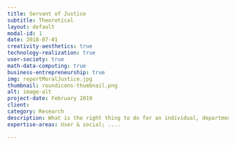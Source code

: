 ```yaml
---
title: Servant of Justice
subtitle: Theoretical
layout: default
modal-id: 1
date: 2018-07-01
creativity-aesthetics: true
technology-realization: true
user-society: true
math-data-computing: true
business-entrepreneurship: true
img: reportMoralJustice.jpg
thumbnail: roundicons-thumbnail.png
alt: image-alt
project-date: February 2019
client:
category: Research
description: What is the right thing to do for an individual, department or organization? The elective, practical case study and the different views of Rawls, Derrida and others ween from the perspective of study for humanities.
expertise-areas: User & social; ....

---
```

